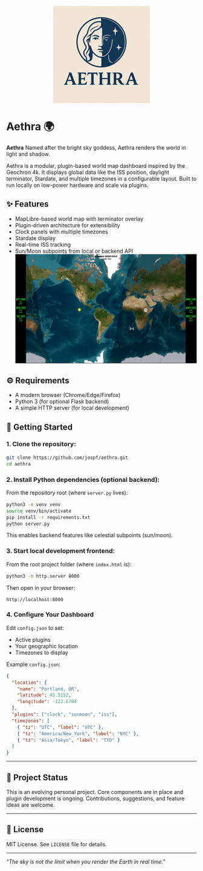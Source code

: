 <p align="center">
  <img src="https://github.com/jospf/Aethra/blob/main/assets/aethra-sm.png">
</p>

# Aethra 🌍

**Aethra** Named after the bright sky goddess, Aethra renders the world in light and shadow.

Aethra is a modular, plugin-based world map dashboard inspired by the Geochron 4k. It displays global data like the ISS position, daylight terminator, Stardate, and multiple timezones in a configurable layout. Built to run locally on low-power hardware and scale via plugins.

## ✨ Features

- MapLibre-based world map with terminator overlay
- Plugin-driven architecture for extensibility
- Clock panels with multiple timezones
- Stardate display
- Real-time ISS tracking
- Sun/Moon subpoints from local or backend API
![Alt Text](assets/Clock-display.jpg)


## ⚙️ Requirements

- A modern browser (Chrome/Edge/Firefox)
- Python 3 (for optional Flask backend)
- A simple HTTP server (for local development)

## 🚀 Getting Started

### 1. Clone the repository:

```bash
git clone https://github.com/jospf/aethra.git
cd aethra
```

### 2. Install Python dependencies (optional backend):

From the repository root (where `server.py` lives):

```bash
python3 -m venv venv
source venv/bin/activate
pip install -r requirements.txt
python server.py
```

This enables backend features like celestial subpoints (sun/moon).

### 3. Start local development frontend:

From the root project folder (where `index.html` is):

```bash
python3 -m http.server 8000
```

Then open in your browser:

```
http://localhost:8000
```

### 4. Configure Your Dashboard

Edit `config.json` to set:

- Active plugins
- Your geographic location
- Timezones to display

Example `config.json`:

```json
{
  "location": {
    "name": "Portland, OR",
    "latitude": 45.5152,
    "longitude": -122.6784
  },
  "plugins": ["clock", "sunmoon", "iss"],
  "timezones": [
    { "tz": "UTC", "label": "UTC" },
    { "tz": "America/New_York", "label": "NYC" },
    { "tz": "Asia/Tokyo", "label": "TYO" }
  ]
}
```

---

## 📂 Project Status

This is an evolving personal project. Core components are in place and plugin development is ongoing. Contributions, suggestions, and feature ideas are welcome.

---

## 📁 License

MIT License. See `LICENSE` file for details.

---

*"The sky is not the limit when you render the Earth in real time."*

